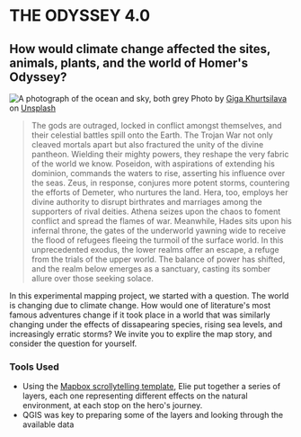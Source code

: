 # THE ODYSSEY 4.0
## How would climate change affected the sites, animals, plants, and the world of Homer's Odyssey?

![A photograph of the ocean and sky, both grey](https://i.imgur.com/cwctUOf.jpg)
Photo by [Giga Khurtsilava](https://unsplash.com/@gigakhurtsilava?utm_content=creditCopyText&utm_medium=referral&utm_source=unsplash0) on [Unsplash](https://unsplash.com/photos/sea-under-white-clouds-during-daytime-5kwVYW8ZIHo?utm_content=creditCopyText&utm_medium=referral&utm_source=unsplash)

> The gods are outraged, locked in conflict amongst themselves, and their celestial battles spill onto the Earth. The Trojan War not only cleaved mortals apart but also fractured the unity of the divine pantheon. Wielding their mighty powers, they reshape the very fabric of the world we know. Poseidon, with aspirations of extending his dominion, commands the waters to rise, asserting his influence over the seas. Zeus, in response, conjures more potent storms, countering the efforts of Demeter, who nurtures the land. Hera, too, employs her divine authority to disrupt birthrates and marriages among the supporters of rival deities. Athena seizes upon the chaos to foment conflict and spread the flames of war. Meanwhile, Hades sits upon his infernal throne, the gates of the underworld yawning wide to receive the flood of refugees fleeing the turmoil of the surface world. In this unprecedented exodus, the lower realms offer an escape, a refuge from the trials of the upper world. The balance of power has shifted, and the realm below emerges as a sanctuary, casting its somber allure over those seeking solace.

In this experimental mapping project, we started with a question. The world is changing due to climate change. How would one of literature's most famous adventures change if it took place in a world that was similarly changing under the effects of dissapearing species, rising sea levels, and increasingly erratic storms? We invite you to explire the map story, and consider the question for yourself.

### Tools Used
- Using the [Mapbox scrollytelling template](https://github.com/mapbox/storytelling), Elie put together a series of layers, each one representing different effects on the natural environment, at each stop on the hero's journey. 
- QGIS was key to preparing some of the layers and looking through the available data
